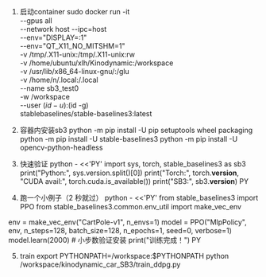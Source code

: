 1. 启动container
sudo docker run -it \
  --gpus all \
  --network host --ipc=host \
  --env="DISPLAY=:1" \
  --env="QT_X11_NO_MITSHM=1" \
  -v /tmp/.X11-unix:/tmp/.X11-unix:rw \
  -v /home/ubuntu/xlh/Kinodynamic:/workspace \
  -v /usr/lib/x86_64-linux-gnu/:/glu \
  -v /home/n/.local:/.local \
  --name sb3_test0 \
  -w /workspace \
  --user $(id -u):$(id -g) \
  stablebaselines/stable-baselines3:latest

2. 容器内安装sb3
python -m pip install -U pip setuptools wheel packaging
python -m pip install -U stable-baselines3
python -m pip install -U opencv-python-headless

3. 快速验证
python - <<'PY'
import sys, torch, stable_baselines3 as sb3
print("Python:", sys.version.split()[0])
print("Torch:", torch.__version__, "CUDA avail:", torch.cuda.is_available())
print("SB3:", sb3.__version__)
PY

4. 跑一个小例子（2 秒就过）
python - <<'PY'
from stable_baselines3 import PPO
from stable_baselines3.common.env_util import make_vec_env

env = make_vec_env("CartPole-v1", n_envs=1)
model = PPO("MlpPolicy", env, n_steps=128, batch_size=128, n_epochs=1, seed=0, verbose=1)
model.learn(2000)  # 小步数验证安装
print("训练完成！")
PY


5. train
export PYTHONPATH=/workspace:$PYTHONPATH
python /workspace/kinodynamic_car_SB3/train_ddpg.py



